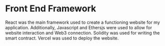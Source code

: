 # Front End Framework

React was the main framework used to create a functioning website for my application. Additionally, Javascript and Ethersjs were used to allow for website interaction and Web3 connection. Solidity was used for writing the smart contract. Vercel was used to deploy the website.